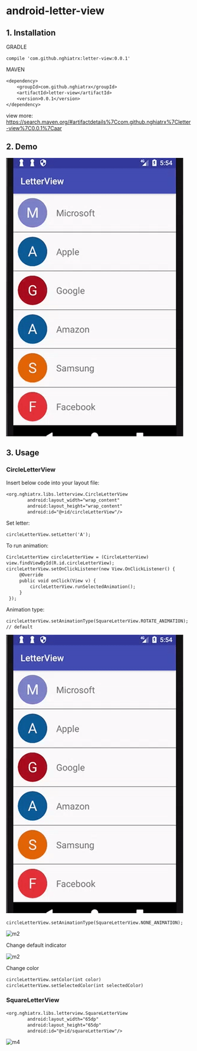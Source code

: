# android-letter-view

## 1. Installation

GRADLE
```
compile 'com.github.nghiatrx:letter-view:0.0.1'
```

MAVEN
```
<dependency>
    <groupId>com.github.nghiatrx</groupId>
    <artifactId>letter-view</artifactId>
    <version>0.0.1</version>
</dependency>
```

view more: https://search.maven.org/#artifactdetails%7Ccom.github.nghiatrx%7Cletter-view%7C0.0.1%7Caar

## 2. Demo

![m1](/images/m1.gif)

## 3. Usage

### CircleLetterView

Insert below code into your layout file:

```
<org.nghiatrx.libs.letterview.CircleLetterView
        android:layout_width="wrap_content"
        android:layout_height="wrap_content"
        android:id="@+id/circleLetterView"/>
````
Set letter:
```
circleLetterView.setLetter('A');
```

To run animation:

```
CircleLetterView circleLetterView = (CircleLetterView) view.findViewById(R.id.circleLetterView);
circleLetterView.setOnClickListener(new View.OnClickListener() {
     @Override
     public void onClick(View v) {
         circleLetterView.runSelectedAnimation();
     }
 });
```

Animation type:

```
circleLetterView.setAnimationType(SquareLetterView.ROTATE_ANIMATION); // default
```

![m1](/images/m1.gif)

```
circleLetterView.setAnimationType(SquareLetterView.NONE_ANIMATION);
```

![m2](/images/m2.gif)

Change default indicator

![m2](/images/m3.gif)

Change color

```
circleLetterView.setColor(int color)
circleLetterView.setSelectedColor(int selectedColor)
```

### SquareLetterView

```
<org.nghiatrx.libs.letterview.SquareLetterView
        android:layout_width="65dp"
        android:layout_height="65dp"
        android:id="@+id/squareLetterView"/>
```

![m4](/images/m4.png)
